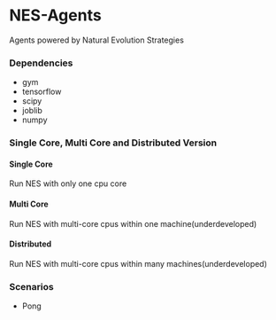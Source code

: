 # NES-Agents
Agents powered by Natural Evolution Strategies 


### Dependencies

* gym
* tensorflow
* scipy
* joblib
* numpy


### Single Core, Multi Core and Distributed Version

#### Single Core

Run NES with only one cpu core

#### Multi Core

Run NES with multi-core cpus within one machine(underdeveloped)


#### Distributed 

Run NES with multi-core cpus within many machines(underdeveloped)


### Scenarios

* Pong
